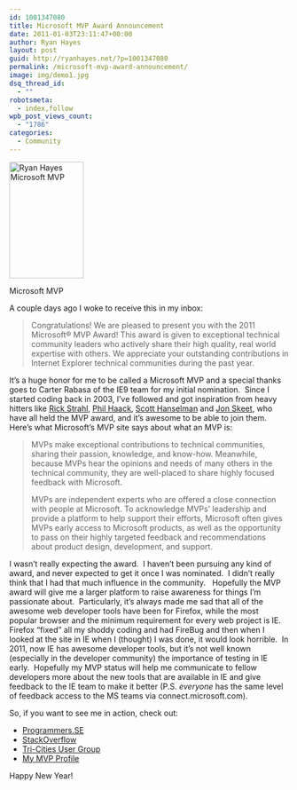 ```yaml
---
id: 1001347080
title: Microsoft MVP Award Announcement
date: 2011-01-03T23:11:47+00:00
author: Ryan Hayes
layout: post
guid: http://ryanhayes.net/?p=1001347080
permalink: /microsoft-mvp-award-announcement/
image: img/demo1.jpg
dsq_thread_id:
  - ""
robotsmeta:
  - index,follow
wpb_post_views_count:
  - "1786"
categories:
  - Community
---
```

<div id="attachment_100134" style="width: 144px" class="wp-caption alignleft">
  <a href="http://beta.ryanhayes.netimg/wp-content/uploads/2011/01/mvp.jpg"><img class="size-medium wp-image-1001347079  " title="Microsoft MVP" src="http://ryanhayes.wpengine.comimg/wp-content/uploads/2013/10/mvp_cdzier-192x300.jpg" alt="Ryan Hayes Microsoft MVP" width="134" height="210" /></a>
  
  <p class="wp-caption-text">
    Microsoft MVP
  </p>
</div>

A couple days ago I woke to receive this in my inbox:

> Congratulations! We are pleased to present you with the 2011 Microsoft® MVP Award! This award is given to exceptional technical community leaders who actively share their high quality, real world expertise with others. We appreciate your outstanding contributions in Internet Explorer technical communities during the past year.

It&#8217;s a huge honor for me to be called a Microsoft MVP and a special thanks goes to Carter Rabasa of the IE9 team for my initial nomination.  Since I started coding back in 2003, I&#8217;ve followed and got inspiration from heavy hitters like [Rick Strahl](http://www.west-wind.com/weblog/), [Phil Haack](http://haacked.com/), [Scott Hanselman](http://www.hanselman.com/blog/) and [Jon Skeet](http://stackoverflow.com/users/22656/jon-skeet), who have all held the MVP award, and it&#8217;s awesome to be able to join them.  Here&#8217;s what Microsoft&#8217;s MVP site says about what an MVP is:

<!--more-->

> MVPs make exceptional contributions to technical communities, sharing their passion, knowledge, and know-how. Meanwhile, because MVPs hear the opinions and needs of many others in the technical community, they are well-placed to share highly focused feedback with Microsoft.
> 
> MVPs are independent experts who are offered a close connection with people at Microsoft. To acknowledge MVPs’ leadership and provide a platform to help support their efforts, Microsoft often gives MVPs early access to Microsoft products, as well as the opportunity to pass on their highly targeted feedback and recommendations about product design, development, and support.

I wasn&#8217;t really expecting the award.  I haven&#8217;t been pursuing any kind of award, and never expected to get it once I was nominated.  I didn&#8217;t really think that I had that much influence in the community.   Hopefully the MVP award will give me a larger platform to raise awareness for things I&#8217;m passionate about.  Particularly, it&#8217;s always made me sad that all of the awesome web developer tools have been for Firefox, while the most popular browser and the minimum requirement for every web project is IE.  Firefox &#8220;fixed&#8221; all my shoddy coding and had FireBug and then when I looked at the site in IE when I (thought) I was done, it would look horrible.  In 2011, now IE has awesome developer tools, but it&#8217;s not well known (especially in the developer community) the importance of testing in IE early.  Hopefully my MVP status will help me communicate to fellow developers more about the new tools that are available in IE and give feedback to the IE team to make it better (P.S. _everyone_ has the same level of feedback access to the MS teams via connect.microsoft.com).

So, if you want to see me in action, check out:

  * [Programmers.SE](http://programmers.stackexchange.com/users/1521/ryan-hayes)
  * [StackOverflow](http://stackoverflow.com/users/403661/ryan-hayes)
  * [Tri-Cities User Group](http://www.tricitiesug.net/)
  * [My MVP Profile](https://mvp.support.microsoft.com/profile/Ryan.Hayes)

Happy New Year!